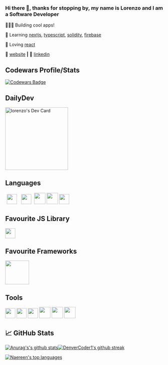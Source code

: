 
### Hi there 👋, thanks for stopping by, my name is Lorenzo and I am a Software Developer

👨🏼‍💻 Building cool apps! 

🧠 Learning [nextjs][next], [typescript][typescript], [solidity][solidity], [firebase][firebase] 

💜 Loving [react][react]

🏡 [website][website] **|**  👔 [linkedin][linkedin]

## Codewars Profile/Stats

[![Codewars Badge](https://www.codewars.com/users/pokip/badges/large)](https://www.codewars.com/users/pokip/)

## DailyDev

<a href="https://app.daily.dev/XhaxhiLenzi"><img src="https://api.daily.dev/devcards/ab1fa8515c5149fc92724fcb18412984.png?r=0il" width="200" alt="lorenzo's Dev Card"/></a>

## Languages

[<img height="32px" style="margin: 5px" src="https://cdn.svgporn.com/logos/javascript.svg">](https://www.javascript.com) [<img height="32px" style="margin: 5px" src="https://img.search.brave.com/imqmGxXeuPE7_DHpWsH5iZvJDXjW81t7fZB3JqHRxDw/rs:fit:400:225:1/g:ce/aHR0cHM6Ly90c2Uz/Lm1tLmJpbmcubmV0/L3RoP2lkPU9JUC5H/cm5VTnAxaGd5N3gw/Z0NPOFNRRzFnQUFB/QSZwaWQ9QXBp">](https://www.typescript.com) [<img height="36px" src="https://img.icons8.com/color/48/000000/html-5.png">](https://developer.mozilla.org/en-US/docs/Web/HTML) [<img height="36px" src="https://img.icons8.com/color/48/000000/css3.png">](https://developer.mozilla.org/en-US/docs/Web/css) [<img height="32px" src="https://img.search.brave.com/DRibVpS2vkcJQ-4mMSsWfpqlBHGGf_U59--mkVP3RmM/rs:fit:546:225:1/g:ce/aHR0cHM6Ly90c2Uy/Lm1tLmJpbmcubmV0/L3RoP2lkPU9JUC5v/N2M3ZnRYQ0xkUURz/ZkU5TmtXQ3Z3SGFH/YiZwaWQ9QXBp">](https://tailwindcss.com)

## Favourite JS Library

[<img height="32px" src="https://cdn.svgporn.com/logos/react.svg">](https://reactjs.org)

## Favourite Frameworks

[<img height="76px" width="76px" src="https://imgs.search.brave.com/GnST36KHKagWQGnXzWZTd1nNdbT6Cx9cxHhYlW4jpyc/rs:fit:280:280:1/g:ce/aHR0cHM6Ly9wbHVz/cG5nLmNvbS9pbWct/cG5nL25leHQtbG9n/by1wbmctYnVpbGQt/YS11bml2ZXJzYWwt/amF2YXNjcmlwdC1h/cHAtd2l0aC1uZXh0/LWpzLTI4MC5wbmc">](https://nextjs.org)

## Tools 

[<img height="32px" src="https://cdn.svgporn.com/logos/firebase.svg">](https://firebase.google.com/) [<img height="32px" src="https://cdn.svgporn.com/logos/git-icon.svg">](https://git-scm.com/) [<img height="32px" src="https://cdn.svgporn.com/logos/visual-studio-code.svg">](https://code.visualstudio.com/) [<img height="36px" src="https://img.search.brave.com/XVmQ4nuy9-3R2ZhQ-Yz2WAKfOYm47iS4jSBZGjF8miM/rs:fit:524:225:1/g:ce/aHR0cHM6Ly90c2Ux/Lm1tLmJpbmcubmV0/L3RoP2lkPU9JUC55/UFJOODdDOXZqcmR0/SUJZN1VUQWlBSGFH/cyZwaWQ9QXBp">](https://redux.js.org/) [<img height="36px" src="https://img.search.brave.com/7PI2yETqdmME-mFAdmbUU9_DkZU3H3wluME_Vp91cyc/rs:fit:474:225:1/g:ce/aHR0cHM6Ly90c2Uz/Lm1tLmJpbmcubmV0/L3RoP2lkPU9JUC4w/cVVsMnplOGVGMU01/NjV2dVNvTzlRSGFI/YSZwaWQ9QXBp">](https://figma.com/) [<img height="36px" src="https://img.search.brave.com/mi8bdI7DYQwT_XaYHROM4Lu3PL9ZWuG1Ao2U1vgqoCg/rs:fit:320:225:1/g:ce/aHR0cHM6Ly90c2Ux/Lm1tLmJpbmcubmV0/L3RoP2lkPU9JUC5U/OEhCVEVpRS1Fc1J5/SDhVRWZjMXh3QUFB/QSZwaWQ9QXBp">](https://sanity.io) [<img height="36px" source="https://upload.wikimedia.org/wikipedia/commons/3/3c/Logo_Blender.svg">](https://blender.org)

## 📈 GitHub Stats

[![Anurag's's github stats](https://github-readme-stats.vercel.app/api?username=lorenzosyku&theme=blue-green)](https://github.com/lorenzosyku/github-readme-stats)[![DenverCoder1's github streak](https://github-readme-streak-stats.herokuapp.com/?user=lorenzosyku&theme=blue-green)](https://github.com/lorenzosyku/github-readme-streak-stats)

[![Naereen's top languages](https://github-readme-stats.vercel.app/api/top-langs/?username=lorenzosyku&theme=blue-green)](https://github.com/lorenzosyku/github-readme-stats)





[react]: http://reactjs.org
[firebase]: https://firebase.google.com
[next]: https://nextjs.org
[solidity]: https://github.com/ethereum/solidity
[typescript]: https://www.typescriptlang.org
[website]: https://suspicious-noyce-d853fc.netlify.app
[linkedin]: https://linkedin.com/in/lorenzo-syku-a701b922a

